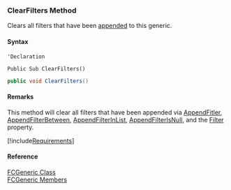 ﻿### ClearFilters Method

Clears all filters that have been [appended](fcSDK~FChoice.Foundation.FCGeneric~AppendFilter.md) to this generic.

#### Syntax

```vbnet
'Declaration

Public Sub ClearFilters() 
```

```csharp
public void ClearFilters()
```

#### Remarks

This method will clear all filters that have been appended via [AppendFitler](fcSDK~FChoice.Foundation.FCGeneric~AppendFilter.md), [AppendFilterBetween](fcSDK~FChoice.Foundation.FCGeneric~AppendFilterBetween.md), [AppendFilterInList](fcSDK~FChoice.Foundation.FCGeneric~AppendFilterInList.md), [AppendFilterIsNull](fcSDK~FChoice.Foundation.FCGeneric~AppendFilterIsNull.md), and the [Filter](fcSDK~FChoice.Foundation.FCGeneric~Filter.md) property.

[!include[Requirements](../partials/requirements.md)]

#### Reference

[FCGeneric Class](fcSDK~FChoice.Foundation.FCGeneric.md)  
[FCGeneric Members](fcSDK~FChoice.Foundation.FCGeneric_members.md)
